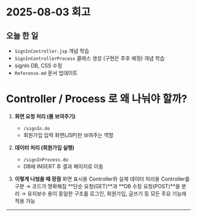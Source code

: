 # 2025-08-03 회고

## 오늘 한 일
- `SignInController.jsp` 개념 학습
- `SignInControllerProcess` 클래스 생성 (구현은 추후 예정) 개념 학습  
-  signIn DB, CSS 수정 
- `Reference.md` 문서 업데이트  



# Controller / Process 로 왜 나눠야 할까?

1. **화면 요청 처리 (폼 보여주기)**  
   - `/signIn.do`
   - 회원가입 입력 화면(JSP)만 보여주는 역할

2. **데이터 처리 (회원가입 실행)**  
   - `/signInProcess.do`
   - DB에 INSERT 후 결과 페이지로 이동

3. **이렇게 나눴을 때 장점**
화면 표시용 Controller와 실제 데이터 처리용 Controller를 구분 → 코드가 명확해짐
**단순 요청(GET)**과 **DB 수정 요청(POST)**을 분리 → 유지보수 용이
동일한 구조를 로그인, 회원가입, 글쓰기 등 모든 주요 기능에 적용 가능
---
